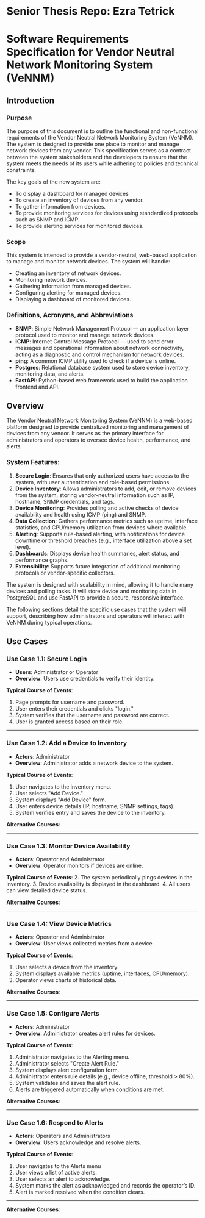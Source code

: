 # Senior Thesis Repo: Ezra Tetrick
<!--This repository is provided to help you build your senior thesis project. You will edit it to store your specification documents, code, and weekly checkins.

First, fork this repo (this makes a copy of it associated with your account) and then clone it to your machine (this makes a copy of your fork on your personal machine). You can then use an editor and a GitHub client to manage the repository.

### Markdown
This file is called README.md. It is a [Markdown file](https://en.wikipedia.org/wiki/Markdown). Markdown is a simple way to format documents. When a Markdown-ready viewer displays the contents of a file, it formats it to look like HTML. However, Markdown is significantly easier to write than HTML. VSCode supports displaying Markdown in a preview window. GitHub uses Markdown extensively including in every repo's description file, ```README.md```.

All Markdown files end with the extension ```.md```. There is a Markdown tutorial [here](https://www.markdowntutorial.com/) and a Markdown cheatsheet [here](https://www.markdownguide.org/cheat-sheet/).

#### Images
If you would like to add images to a Markdown file, place them in the ```docs/images/``` directory in this repo and reference them using markdown like this:

```
![alt text](relative/path/to/image)
```

Here is how to add the Carthage logo to a Markdown file (you can see the image in the repo right now):

```
![Carthage Firebird Logo](docs/images/firebirdLogo.jpg)
```
![Carthage Firebird Logo](docs/images/firebirdLogo.jpg)

This ensures that images are correctly linked and displayed when viewing the documentation on GitHub or any Markdown-supported platform.

## Code
The ```code``` directory is used to store your code. You can put it all in one directory or you can create subdirectories.

I have added a ```main.cpp``` file to get you started. Feel free to remove it.

If you have any questions feel free to ask me! I'll answer professor questions, customer questions, and give advice if asked.

# Sample Spec

Below is an example of a project specification.
-->

# Software Requirements Specification for Vendor Neutral Network Monitoring System (VeNNM)

## Introduction

### Purpose
The purpose of this document is to outline the functional and non-functional requirements of the Vendor Neutral Network Monitoring System (VeNNM). The system is designed to provide one place to monitor and manage network devices from any vendor. This specification serves as a contract between the system stakeholders and the developers to ensure that the system meets the needs of its users while adhering to policies and technical constraints.

The key goals of the new system are:
- To display a dashboard for managed devices
- To create an inventory of devices from any vendor.
- To gather information from devices.
- To provide monitoring services for devices using standardized protocols such as SNMP and ICMP.
- To provide alerting services for monitored devices.

### Scope
This system is intended to provide a vendor-neutral, web-based application to manage and monitor network devices. The system will handle:
- Creating an inventory of network devices.
- Monitoring network devices.
- Gathering information from managed devices.
- Configuring alerting for managed devices.
- Displaying a dashboard of monitored devices.

### Definitions, Acronyms, and Abbreviations
- **SNMP**: Simple Network Management Protocol — an application layer protocol used to monitor and manage network devices.
- **ICMP**: Internet Control Message Protocol — used to send error messages and operational information about network connectivity, acting as a diagnostic and control mechanism for network devices.
- **ping**: A common ICMP utility used to check if a device is online.
- **Postgres**: Relational database system used to store device inventory, monitoring data, and alerts.
- **FastAPI**: Python-based web framework used to build the application frontend and API.

## Overview
The Vendor Neutral Network Monitoring System (VeNNM) is a web-based platform designed to provide centralized monitoring and management of devices from any vendor. It serves as the primary interface for administrators and operators to oversee device health, performance, and alerts.

### System Features:
1. **Secure Login**: Ensures that only authorized users have access to the system, with user authentication and role-based permissions.
2. **Device Inventory**: Allows administrators to add, edit, or remove devices from the system, storing vendor-neutral information such as IP, hostname, SNMP credentials, and tags.
3. **Device Monitoring**: Provides polling and active checks of device availability and health using ICMP (ping) and SNMP.
4. **Data Collection**: Gathers performance metrics such as uptime, interface statistics, and CPU/memory utilization from devices where available.
5. **Alerting**: Supports rule-based alerting, with notifications for device downtime or threshold breaches (e.g., interface utilization above a set level).
6. **Dashboards**: Displays device health summaries, alert status, and performance graphs.
7. **Extensibility**: Supports future integration of additional monitoring protocols or vendor-specific collectors.

The system is designed with scalability in mind, allowing it to handle many devices and polling tasks. It will store device and monitoring data in PostgreSQL and use FastAPI to provide a secure, responsive interface.

The following sections detail the specific use cases that the system will support, describing how administrators and operators will interact with VeNNM during typical operations.

## Use Cases

### Use Case 1.1: Secure Login
- **Users**: Administrator or Operator  
- **Overview**: Users use credentials to verify their identity.

**Typical Course of Events**:
1. Page prompts for username and password.
2. User enters their credentials and clicks "login."
3. System verifies that the username and password are correct.
4. User is granted access based on their role.

---

### Use Case 1.2: Add a Device to Inventory
- **Actors**: Administrator  
- **Overview**: Administrator adds a network device to the system.

**Typical Course of Events**:
1. User navigates to the inventory menu.
2. User selects "Add Device."
3. System displays "Add Device" form.
4. User enters device details (IP, hostname, SNMP settings, tags).
5. System verifies entry and saves the device to the inventory.

**Alternative Courses**:

---

### Use Case 1.3: Monitor Device Availability
- **Actors**: Operator and Administrator
- **Overview**: Operator monitors if devices are online.

**Typical Course of Events**:
2. The system periodically pings devices in the inventory.
3. Device availability is displayed in the dashboard.
4. All users can view detailed device status.

**Alternative Courses**:

---

### Use Case 1.4: View Device Metrics
- **Actors**: Operator and Administrator
- **Overview**: User views collected metrics from a device.

**Typical Course of Events**:
1. User selects a device from the inventory.
2. System displays available metrics (uptime, interfaces, CPU/memory).
3. Operator views charts of historical data.

**Alternative Courses**:

---

### Use Case 1.5: Configure Alerts
- **Actors**: Administrator  
- **Overview**: Administrator creates alert rules for devices.

**Typical Course of Events**:
1. Administrator navigates to the Alerting menu.
2. Administrator selects "Create Alert Rule."
3. System displays alert configuration form.
4. Administrator enters rule details (e.g., device offline, threshold > 80%).
5. System validates and saves the alert rule.
6. Alerts are triggered automatically when conditions are met.

**Alternative Courses**:

---

### Use Case 1.6: Respond to Alerts
- **Actors**: Operators and Administrators 
- **Overview**: Users acknowledge and resolve alerts.

**Typical Course of Events**:
1. User navigates to the Alerts menu
2. User views a list of active alerts.
3. User selects an alert to acknowledge.
4. System marks the alert as acknowledged and records the operator’s ID.
5. Alert is marked resolved when the condition clears.

---

**Alternative Courses**:
